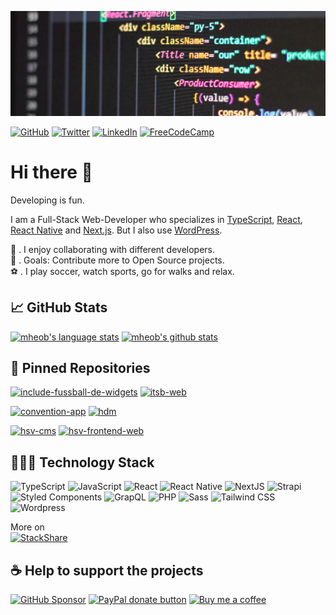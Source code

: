 [![Profile Banner](https://raw.githubusercontent.com/mheob/mheob/master/profile-header.jpg)](https://github.com/mheob)

[![GitHub](https://img.shields.io/badge/github-100000.svg?&style=for-the-badge&logo=github&logoColor=white)](https://github.com/mheob)
[![Twitter](https://img.shields.io/badge/twitter-1da1f2.svg?&style=for-the-badge&logo=twitter&logoColor=white)](https://twitter.com/mheob_a)
[![LinkedIn](https://img.shields.io/badge/LinkedIn-0077b5.svg?style=for-the-badge&logo=linkedin&logoColor=white)](https://www.linkedin.com/in/itsb)
[![FreeCodeCamp](https://img.shields.io/badge/FreeCodeCamp-0a0b23.svg?style=for-the-badge&logo=freecodecamp&logoColor=white)](https://www.freecodecamp.org/mheob)

# Hi there 👋

Developing is fun.

I am a Full-Stack Web-Developer who specializes in [TypeScript](https://github.com/microsoft/TypeScript), [React](https://github.com/facebook/react), [React Native](https://github.com/facebook/react-native) and [Next.js](https://github.com/vercel/next.js). But I also use [WordPress](https://github.com/WordPress/WordPress).

:link: . I enjoy collaborating with different developers.\
:goal_net: . Goals: Contribute more to Open Source projects.\
:soccer: . I play soccer, watch sports, go for walks and relax.

## 📈 GitHub Stats

[![mheob's language stats](https://github-readme-stats.vercel.app/api/top-langs/?username=mheob&langs_count=8&hide=c%23,css,html,java,inno%20setup&title_color=ffffff&text_color=c9cacc&icon_color=4AB197&bg_color=1A2B34)](https://github.com/mheob)
[![mheob's github stats](https://github-readme-stats.vercel.app/api?username=mheob&show_icons=true&include_all_commits=true&line_height=27&count_private=true&title_color=ffffff&text_color=c9cacc&icon_color=4AB097&bg_color=1A2B34)](https://github.com/mheob)

## 📌 Pinned Repositories

[![include-fussball-de-widgets](https://github-readme-stats.vercel.app/api/pin/?username=mheob&repo=include-fussball-de-widgets&title_color=ffffff&text_color=c9cacc&icon_color=4AB197&bg_color=1A2B34)](https://github.com/mheob/include-fussball-de-widgets)
[![itsb-web](https://github-readme-stats.vercel.app/api/pin/?username=mheob&repo=itsb-web&title_color=ffffff&text_color=c9cacc&icon_color=4AB197&bg_color=1A2B34)](https://github.com/mheob/itsb-web)

[![convention-app](https://github-readme-stats.vercel.app/api/pin/?username=100herz&repo=convention-app&title_color=ffffff&text_color=c9cacc&icon_color=4AB197&bg_color=1A2B34)](https://github.com/100herz/convention-app)
[![hdm](https://github-readme-stats.vercel.app/api/pin/?username=100herz&repo=hdm&title_color=ffffff&text_color=c9cacc&icon_color=4AB197&bg_color=1A2B34)](https://github.com/100herz/hdm)

[![hsv-cms](https://github-readme-stats.vercel.app/api/pin/?username=mheob&repo=hsv-cms&title_color=ffffff&text_color=c9cacc&icon_color=4AB197&bg_color=1A2B34)](https://github.com/mheob/hsv-cms)
[![hsv-frontend-web](https://github-readme-stats.vercel.app/api/pin/?username=mheob&repo=hsv-frontend-web&title_color=ffffff&text_color=c9cacc&icon_color=4AB197&bg_color=1A2B34)](https://github.com/mheob/hsv-frontend-web)

## 🧑🏽‍💻 Technology Stack

![TypeScript](https://img.shields.io/badge/TypeScript-007ACC.svg?&style=for-the-badge&logo=typescript&logoColor=white)
![JavaScript](https://img.shields.io/badge/JavaScript-F7DF1E.svg?&style=for-the-badge&logo=javascript&logoColor=black)
![React](https://img.shields.io/badge/React-20232a.svg?&style=for-the-badge&logo=react&logoColor=%2361DAFB)
![React Native](https://img.shields.io/badge/React_Native-20232a.svg?&style=for-the-badge&logo=react&logoColor=%2361DAFB)
![NextJS](https://img.shields.io/badge/NextJs-000000?style=for-the-badge&logo=next.js&logoColor=white)
![Strapi](https://img.shields.io/badge/Strapi-2f2e8b?style=for-the-badge&logo=strapi&logoColor=white)
![Styled Components](https://img.shields.io/badge/Styled_Components-db7093?style=for-the-badge&logo=styled-components&logoColor=white)
![GrapQL](https://img.shields.io/badge/GrapQL-e10098?style=for-the-badge&logo=graphql&logoColor=white)
![PHP](https://img.shields.io/badge/php-777BB4.svg?&style=for-the-badge&logo=php&logoColor=white)
![Sass](https://img.shields.io/badge/sass-CC6699.svg?&style=for-the-badge&logo=sass&logoColor=white)
![Tailwind CSS](https://img.shields.io/badge/tailwindcss-38B2AC.svg?&style=for-the-badge&logo=tailwind-css&logoColor=white)
![Wordpress](https://img.shields.io/badge/Wordpress-21759b?style=for-the-badge&logo=wordpress&logoColor=white)

More on\
[![StackShare](https://img.shields.io/badge/StackShare-008ff9.svg?style=for-the-badge&logo=stackshare&logoColor=white)](https://stackshare.io/mheob/general)

## ☕️ Help to support the projects

[![GitHub Sponsor](https://img.shields.io/badge/Sponsor-%23100000.svg?&style=for-the-badge&logo=github&logoColor=white)](https://github.com/sponsors/mheob)
[![PayPal donate button](https://img.shields.io/badge/paypal-%2300457C.svg?&style=for-the-badge&logo=paypal&logoColor=white)](https://www.paypal.me/mheob)
[![Buy me a coffee](https://img.shields.io/badge/Buy%20me%20a%20coffee-ff813f.svg?style=for-the-badge&logo=buy%20me%20a%20coffee&logoColor=white)](https://www.buymeacoffee.com/mheob)
